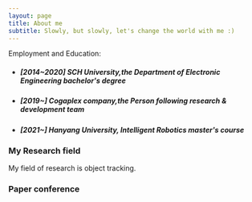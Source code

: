 ```yaml
---
layout: page
title: About me
subtitle: Slowly, but slowly, let's change the world with me :)
---
```


Employment and Education:
- ##### [2014~2020] SCH University,the Department of Electronic Engineering bachelor's degree
- ##### [2019~] Cogaplex company,the Person following research & development team
- ##### [2021~] Hanyang University, Intelligent Robotics master's course


### My Research field

My field of research is object tracking.

### Paper conference